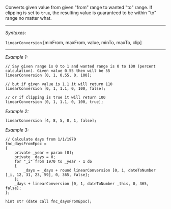 Converts given value from given "from" range to wanted "to" range. If clipping is set to `true`, the resulting value is guaranteed to be within "to" range no matter what.


---
*Syntaxes:*

`linearConversion`  [minFrom, maxFrom, value, minTo, maxTo, clip]

---
*Example 1:*

```sqf
// Say given range is 0 to 1 and wanted range is 0 to 100 (percent calculation). Given value 0.55 then will be 55
linearConversion [0, 1, 0.55, 0, 100];

// but if given value is 1.1 it will return 110
linearConversion [0, 1, 1.1, 0, 100, false];

// or if clipping is true it will return 100
linearConversion [0, 1, 1.1, 0, 100, true];
```

*Example 2:*

```sqf
linearConversion [4, 8, 5, 0, 1, false];
```

*Example 3:*

```sqf
// Calculate days from 1/1/1970
fnc_daysFromEpoc = 
{
	private _year = param [0];
	private _days = 0;
	for "_i" from 1970 to _year - 1 do 
	{
		_days = _days + round linearConversion [0, 1, dateToNumber [_i, 12, 31, 23, 59], 0, 365, false];
	};
	_days + linearConversion [0, 1, dateToNumber _this, 0, 365, false];
};

hint str (date call fnc_daysFromEpoc);
```